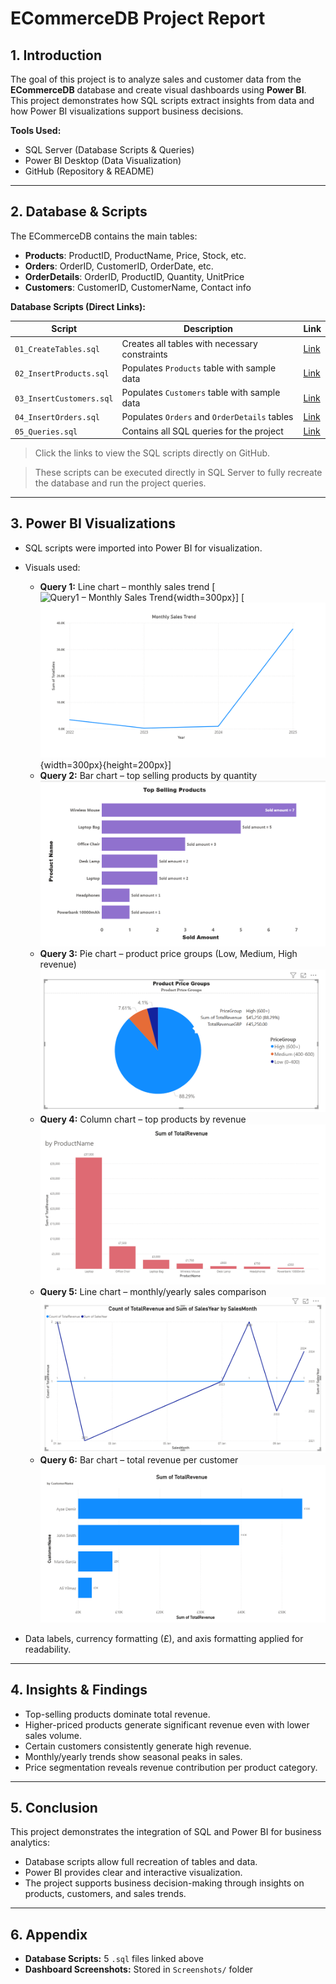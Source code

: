 
# ECommerceDB Project Report

## 1. Introduction
The goal of this project is to analyze sales and customer data from the **ECommerceDB** database and create visual dashboards using **Power BI**.  
This project demonstrates how SQL scripts extract insights from data and how Power BI visualizations support business decisions.

**Tools Used:**  
- SQL Server (Database Scripts & Queries)  
- Power BI Desktop (Data Visualization)  
- GitHub (Repository & README)  

---

## 2. Database & Scripts
The ECommerceDB contains the main tables:  

- **Products**: ProductID, ProductName, Price, Stock, etc.  
- **Orders**: OrderID, CustomerID, OrderDate, etc.  
- **OrderDetails**: OrderID, ProductID, Quantity, UnitPrice  
- **Customers**: CustomerID, CustomerName, Contact info  

**Database Scripts (Direct Links):**  

| Script | Description | Link |
|--------|------------|------|
| `01_CreateTables.sql` | Creates all tables with necessary constraints | [Link](Database/01_Create_Tables.sql) |
| `02_InsertProducts.sql` | Populates `Products` table with sample data | [Link](Database/02_Insert_SampleData.sql) |
| `03_InsertCustomers.sql` | Populates `Customers` table with sample data | [Link](Database/03_Update_Delete_Examples.sql) |
| `04_InsertOrders.sql` | Populates `Orders` and `OrderDetails` tables | [Link](Database/04_Sample_Queries.sql) |
| `05_Queries.sql` | Contains all SQL queries for the project | [Link](Database/05_StoredProcedure_Trigger.sql) |


> Click the links to view the SQL scripts directly on GitHub.


> These scripts can be executed directly in SQL Server to fully recreate the database and run the project queries.  

---

## 3. Power BI Visualizations
- SQL scripts were imported into Power BI for visualization.  
- Visuals used:  
  - **Query 1:** Line chart – monthly sales trend  [![Query1 – Monthly Sales Trend](Screenshots/Query1.png){width=300px}]
    [![Query1 – Monthly Sales Trend](https://github.com/PinarBozyigit/ECommerceDB-Project/blob/main/PowerBI/screenshots/MonthlySalesTrend.png){width=300px}{height=200px}]  
  - **Query 2:** Bar chart – top selling products by quantity  
    ![Query2 – Top Selling Products](https://github.com/PinarBozyigit/ECommerceDB-Project/blob/main/PowerBI/screenshots/TopSellingProducts.png)  
  - **Query 3:** Pie chart – product price groups (Low, Medium, High revenue)  
    ![Query3 – Product Price Groups](https://github.com/PinarBozyigit/ECommerceDB-Project/blob/main/PowerBI/screenshots/ProductPriceGroups.png)  
  - **Query 4:** Column chart – top products by revenue  
    ![Query4 – Top Products by Revenue](https://github.com/PinarBozyigit/ECommerceDB-Project/blob/main/PowerBI/screenshots/SumTotalAvenue.png)  
  - **Query 5:** Line chart – monthly/yearly sales comparison  
    ![Query5 – Monthly/Yearly Sales Comparison](https://github.com/PinarBozyigit/ECommerceDB-Project/blob/main/PowerBI/screenshots/CountOfTotalRevenue.png)  
  - **Query 6:** Bar chart – total revenue per customer  
    ![Query6 – Top Customers by Revenue](https://github.com/PinarBozyigit/ECommerceDB-Project/blob/main/PowerBI/screenshots/TopCustomersbyRevenue.png)  

- Data labels, currency formatting (£), and axis formatting applied for readability.  

---


## 4. Insights & Findings
- Top-selling products dominate total revenue.  
- Higher-priced products generate significant revenue even with lower sales volume.  
- Certain customers consistently generate high revenue.  
- Monthly/yearly trends show seasonal peaks in sales.  
- Price segmentation reveals revenue contribution per product category.  

---

## 5. Conclusion
This project demonstrates the integration of SQL and Power BI for business analytics:  
- Database scripts allow full recreation of tables and data.  
- Power BI provides clear and interactive visualization.  
- The project supports business decision-making through insights on products, customers, and sales trends.  

---

## 6. Appendix
- **Database Scripts:** 5 `.sql` files linked above  
- **Dashboard Screenshots:** Stored in `Screenshots/` folder  
